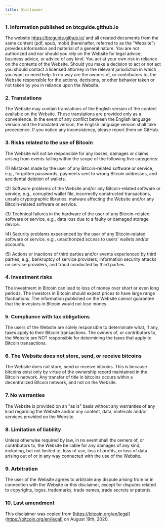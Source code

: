 ```yaml
---
title: Disclaimer
---
```


### 1. Information published on btcguide.github.io

  The website https://btcguide.github.io/ and all created documents from the same content (pdf, epub, mobi) (hereinafter, referred to as the "Website") provides information and material of a general nature. You are not authorized and nor should you rely on the Website for legal advice, business advice, or advice of any kind. You act at your own risk in reliance on the contents of the Website. Should you make a decision to act or not act you should contact a licensed attorney in the relevant jurisdiction in which you want or need help. In no way are the owners of, or contributors to, the Website responsible for the actions, decisions, or other behavior taken or not taken by you in reliance upon the Website.


### 2. Translations

  The Website may contain translations of the English version of the content available on the Website. These translations are provided only as a convenience. In the event of any conflict between the English language version and the translated version, the English language version shall take precedence. If you notice any inconsistency, please report them on GitHub.

### 3. Risks related to the use of Bitcoin

The Website will not be responsible for any losses, damages or claims arising from events falling within the scope of the following five categories:

(1) Mistakes made by the user of any Bitcoin-related software or service, e.g., forgotten passwords, payments sent to wrong Bitcoin addresses, and accidental deletion of wallets.

(2) Software problems of the Website and/or any Bitcoin-related software or service, e.g., corrupted wallet file, incorrectly constructed transactions, unsafe cryptographic libraries, malware affecting the Website and/or any Bitcoin-related software or service.

(3) Technical failures in the hardware of the user of any Bitcoin-related software or service, e.g., data loss due to a faulty or damaged storage device.

(4) Security problems experienced by the user of any Bitcoin-related software or service, e.g., unauthorized access to users' wallets and/or accounts.

(5) Actions or inactions of third parties and/or events experienced by third parties, e.g., bankruptcy of service providers, information security attacks on service providers, and fraud conducted by third parties.

### 4. Investment risks

The investment in Bitcoin can lead to loss of money over short or even long periods. The investors in Bitcoin should expect prices to have large range fluctuations. The information published on the Website cannot guarantee that the investors in Bitcoin would not lose money.

### 5. Compliance with tax obligations

The users of the Website are solely responsible to determinate what, if any, taxes apply to their Bitcoin transactions. The owners of, or contributors to, the Website are NOT responsible for determining the taxes that apply to Bitcoin transactions.

### 6. The Website does not store, send, or receive bitcoins

The Website does not store, send or receive bitcoins. This is because bitcoins exist only by virtue of the ownership record maintained in the Bitcoin network. Any transfer of title in bitcoins occurs within a decentralized Bitcoin network, and not on the Website.

### 7. No warranties

The Website is provided on an "as is" basis without any warranties of any kind regarding the Website and/or any content, data, materials and/or services provided on the Website.

### 8. Limitation of liability

Unless otherwise required by law, in no event shall the owners of, or contributors to, the Website be liable for any damages of any kind, including, but not limited to, loss of use, loss of profits, or loss of data arising out of or in any way connected with the use of the Website.

### 9. Arbitration

The user of the Website agrees to arbitrate any dispute arising from or in connection with the Website or this disclaimer, except for disputes related to copyrights, logos, trademarks, trade names, trade secrets or patents.

### 10. Last amendment

This disclaimer was copied from [https://bitcoin.org/en/legal](https://bitcoin.org/en/legal) on August 19th, 2020.

